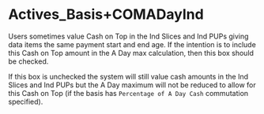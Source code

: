 # Actives\_Basis+COMADayInd

Users sometimes value Cash on Top in the Ind Slices and Ind PUPs giving
data items the same payment start and end age. If the intention is to
include this Cash on Top amount in the A Day max calculation, then this
box should be checked.

If this box is unchecked the system will still value cash amounts in the
Ind Slices and Ind PUPs but the A Day maximum will not be reduced to
allow for this Cash on Top (if the basis has `Percentage of A Day Cash`
commutation specified).
